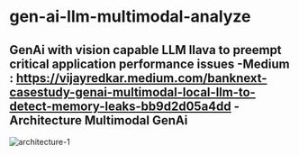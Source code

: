 # gen-ai-llm-multimodal-analyze
GenAi with vision capable LLM llava to preempt critical application performance issues
-Medium : https://vijayredkar.medium.com/banknext-casestudy-genai-multimodal-local-llm-to-detect-memory-leaks-bb9d2d05a4dd
-Architecture Multimodal GenAi
-
![architecture-1](https://github.com/user-attachments/assets/878d0fbf-8237-4240-a36c-5f4bce10e13d)
